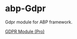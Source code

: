 # abp-Gdpr

Gdpr module for ABP framework.

[GDPR Module (Pro)](https://abp.io/docs/latest/modules/gdpr)
